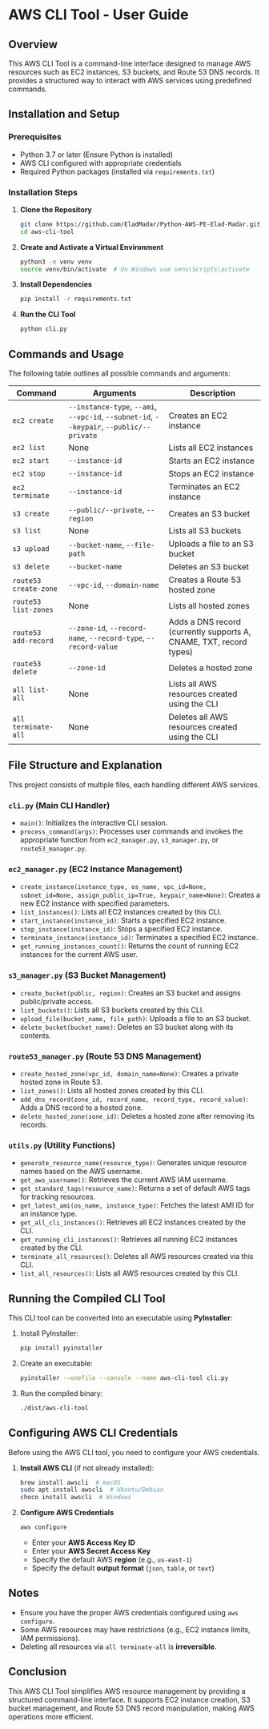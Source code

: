 # AWS CLI Tool - User Guide

## Overview
This AWS CLI Tool is a command-line interface designed to manage AWS resources such as EC2 instances, S3 buckets, and Route 53 DNS records. It provides a structured way to interact with AWS services using predefined commands.

## Installation and Setup
### Prerequisites
- Python 3.7 or later (Ensure Python is installed)
- AWS CLI configured with appropriate credentials
- Required Python packages (installed via `requirements.txt`)

### Installation Steps
1. **Clone the Repository**
   ```sh
   git clone https://github.com/EladMadar/Python-AWS-PE-Elad-Madar.git
   cd aws-cli-tool
   ```

2. **Create and Activate a Virtual Environment**
   ```sh
   python3 -m venv venv
   source venv/bin/activate  # On Windows use venv\Scripts\activate
   ```

3. **Install Dependencies**
   ```sh
   pip install -r requirements.txt
   ```

4. **Run the CLI Tool**
   ```sh
   python cli.py
   ```

## Commands and Usage
The following table outlines all possible commands and arguments:

| Command | Arguments | Description |
|---------|----------|-------------|
| `ec2 create` | `--instance-type`, `--ami`, `--vpc-id`, `--subnet-id`, `--keypair`, `--public/--private` | Creates an EC2 instance |
| `ec2 list` | None | Lists all EC2 instances |
| `ec2 start` | `--instance-id` | Starts an EC2 instance |
| `ec2 stop` | `--instance-id` | Stops an EC2 instance |
| `ec2 terminate` | `--instance-id` | Terminates an EC2 instance |
| `s3 create` | `--public/--private`, `--region` | Creates an S3 bucket |
| `s3 list` | None | Lists all S3 buckets |
| `s3 upload` | `--bucket-name`, `--file-path` | Uploads a file to an S3 bucket |
| `s3 delete` | `--bucket-name` | Deletes an S3 bucket |
| `route53 create-zone` | `--vpc-id`, `--domain-name` | Creates a Route 53 hosted zone |
| `route53 list-zones` | None | Lists all hosted zones |
| `route53 add-record` | `--zone-id`, `--record-name`, `--record-type`, `--record-value` | Adds a DNS record (currently supports A, CNAME, TXT, record types)|
| `route53 delete` | `--zone-id` | Deletes a hosted zone |
| `all list-all` | None | Lists all AWS resources created using the CLI |
| `all terminate-all` | None | Deletes all AWS resources created using the CLI |

## File Structure and Explanation
This project consists of multiple files, each handling different AWS services.

### `cli.py` (Main CLI Handler)
- `main()`: Initializes the interactive CLI session.
- `process_command(args)`: Processes user commands and invokes the appropriate function from `ec2_manager.py`, `s3_manager.py`, or `route53_manager.py`.

### `ec2_manager.py` (EC2 Instance Management)
- `create_instance(instance_type, os_name, vpc_id=None, subnet_id=None, assign_public_ip=True, keypair_name=None)`: Creates a new EC2 instance with specified parameters.
- `list_instances()`: Lists all EC2 instances created by this CLI.
- `start_instance(instance_id)`: Starts a specified EC2 instance.
- `stop_instance(instance_id)`: Stops a specified EC2 instance.
- `terminate_instance(instance_id)`: Terminates a specified EC2 instance.
- `get_running_instances_count()`: Returns the count of running EC2 instances for the current AWS user.

### `s3_manager.py` (S3 Bucket Management)
- `create_bucket(public, region)`: Creates an S3 bucket and assigns public/private access.
- `list_buckets()`: Lists all S3 buckets created by this CLI.
- `upload_file(bucket_name, file_path)`: Uploads a file to an S3 bucket.
- `delete_bucket(bucket_name)`: Deletes an S3 bucket along with its contents.

### `route53_manager.py` (Route 53 DNS Management)
- `create_hosted_zone(vpc_id, domain_name=None)`: Creates a private hosted zone in Route 53.
- `list_zones()`: Lists all hosted zones created by this CLI.
- `add_dns_record(zone_id, record_name, record_type, record_value)`: Adds a DNS record to a hosted zone.
- `delete_hosted_zone(zone_id)`: Deletes a hosted zone after removing its records.

### `utils.py` (Utility Functions)
- `generate_resource_name(resource_type)`: Generates unique resource names based on the AWS username.
- `get_aws_username()`: Retrieves the current AWS IAM username.
- `get_standard_tags(resource_name)`: Returns a set of default AWS tags for tracking resources.
- `get_latest_ami(os_name, instance_type)`: Fetches the latest AMI ID for an instance type.
- `get_all_cli_instances()`: Retrieves all EC2 instances created by the CLI.
- `get_running_cli_instances()`: Retrieves all running EC2 instances created by the CLI.
- `terminate_all_resources()`: Deletes all AWS resources created via this CLI.
- `list_all_resources()`: Lists all AWS resources created by this CLI.

## Running the Compiled CLI Tool
This CLI tool can be converted into an executable using **PyInstaller**:

1. Install PyInstaller:
   ```sh
   pip install pyinstaller
   ```
2. Create an executable:
   ```sh
   pyinstaller --onefile --console --name aws-cli-tool cli.py
   ```
3. Run the compiled binary:
   ```sh
   ./dist/aws-cli-tool
   ```

## Configuring AWS CLI Credentials
Before using the AWS CLI tool, you need to configure your AWS credentials.

1. **Install AWS CLI** (if not already installed):
   ```sh
   brew install awscli  # macOS
   sudo apt install awscli  # Ubuntu/Debian
   choco install awscli  # Windows
   ```

2. **Configure AWS Credentials**
   ```sh
   aws configure
   ```
   - Enter your **AWS Access Key ID**
   - Enter your **AWS Secret Access Key**
   - Specify the default AWS **region** (e.g., `us-east-1`)
   - Specify the default **output format** (`json`, `table`, or `text`)

## Notes
- Ensure you have the proper AWS credentials configured using `aws configure`.
- Some AWS resources may have restrictions (e.g., EC2 instance limits, IAM permissions).
- Deleting all resources via `all terminate-all` is **irreversible**.

## Conclusion
This AWS CLI Tool simplifies AWS resource management by providing a structured command-line interface. It supports EC2 instance creation, S3 bucket management, and Route 53 DNS record manipulation, making AWS operations more efficient.
